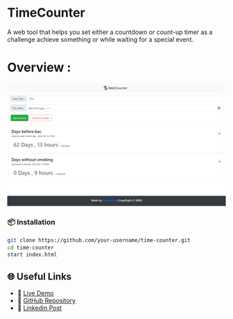# TimeCounter

A web tool that helps you set either a countdown or count-up timer as a challenge
achieve something or while waiting for a special event.

# Overview :
![Overview](overview.png)


### 📦 Installation

```bash
git clone https://github.com/your-username/time-counter.git
cd time-counter
start index.html
```

## 🌐 Useful Links

- 🔗 [Live Demo](https://web-counter27.netlify.app/)
- 📁 [GitHub Repository](https://github.com/ita27rmp100/time-counter)
- 📁 [Linkedin Post](https://www.linkedin.com/in/tayeb-abderahim-ismail/)